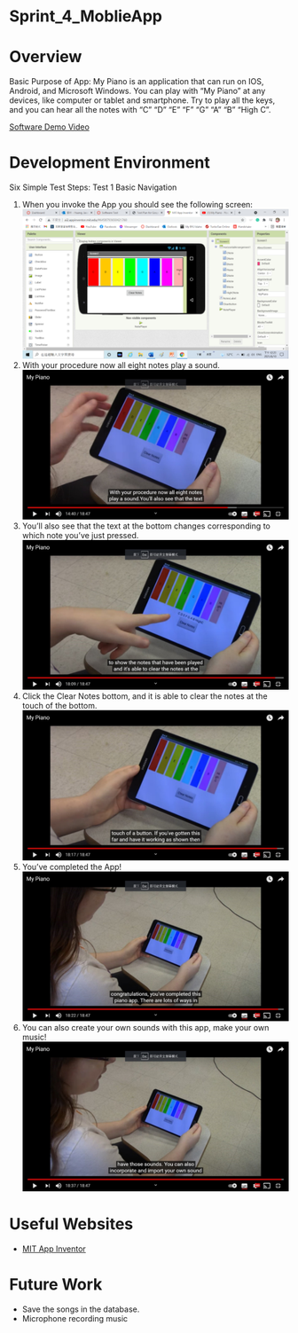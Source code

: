 # Sprint_4_MoblieApp

# Overview

Basic Purpose of App: My Piano is an application that can run on IOS, Android, and Microsoft Windows. You can play with “My Piano” at any devices, like computer or tablet and smartphone. Try to play all the keys, and you can hear all the notes with “C” “D” “E” “F” “G” “A” “B” “High C”.

[Software Demo Video](https://www.loom.com/share/7fbebf8a6cd449e5a455b49bcfb4b1bb)

# Development Environment
Six Simple Test Steps:
Test 1 Basic Navigation
1.	When you invoke the App you should see the following screen:
![](./images/png1.png)
2.	With your procedure now all eight notes play a sound. 
![](./images/png2.jpg)
3.	You’ll also see that the text at the bottom changes corresponding to which note you’ve just pressed. 
![](./images/png3.jpg)
4.	Click the Clear Notes bottom, and it is able to clear the notes at the touch of the bottom.
![](./images/png4.jpg)
5.	You’ve completed the App! 
![](./images/png5.jpg)
6.	You can also create your own sounds with this app, make your own music!
![](./images/png6.jpg)
# Useful Websites

* [MIT App Inventor](https://appinventor.mit.edu/)

# Future Work

* Save the songs in the database.
* Microphone recording music
